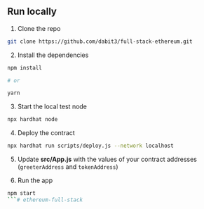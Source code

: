 ## Run locally

1. Clone the repo

```sh
git clone https://github.com/dabit3/full-stack-ethereum.git
```

2. Install the dependencies

```sh
npm install

# or

yarn
```

3. Start the local test node

```sh
npx hardhat node
```

4. Deploy the contract

```sh
npx hardhat run scripts/deploy.js --network localhost
```

5. Update **src/App.js** with the values of your contract addresses (`greeterAddress` and `tokenAddress`)

6. Run the app

````sh
npm start
```# ethereum-full-stack
````
